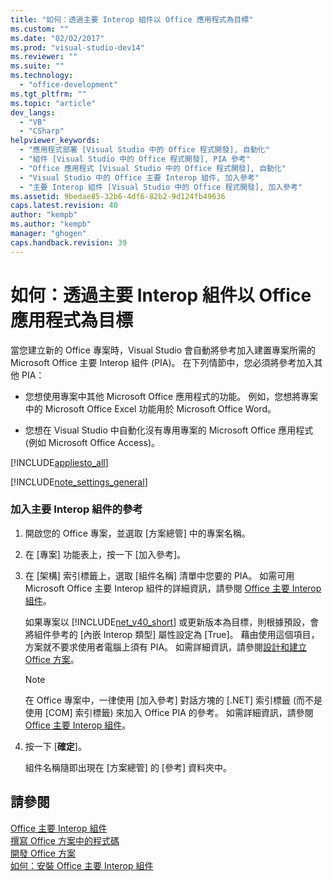 ```yaml
---
title: "如何：透過主要 Interop 組件以 Office 應用程式為目標"
ms.custom: ""
ms.date: "02/02/2017"
ms.prod: "visual-studio-dev14"
ms.reviewer: ""
ms.suite: ""
ms.technology: 
  - "office-development"
ms.tgt_pltfrm: ""
ms.topic: "article"
dev_langs: 
  - "VB"
  - "CSharp"
helpviewer_keywords: 
  - "應用程式部署 [Visual Studio 中的 Office 程式開發], 自動化"
  - "組件 [Visual Studio 中的 Office 程式開發], PIA 參考"
  - "Office 應用程式 [Visual Studio 中的 Office 程式開發], 自動化"
  - "Visual Studio 中的 Office 主要 Interop 組件, 加入參考"
  - "主要 Interop 組件 [Visual Studio 中的 Office 程式開發], 加入參考"
ms.assetid: 9bedae85-32b6-4df6-82b2-9d124fb49636
caps.latest.revision: 40
author: "kempb"
ms.author: "kempb"
manager: "ghogen"
caps.handback.revision: 39
---
```

# 如何：透過主要 Interop 組件以 Office 應用程式為目標
  當您建立新的 Office 專案時，Visual Studio 會自動將參考加入建置專案所需的 Microsoft Office 主要 Interop 組件 \(PIA\)。  在下列情節中，您必須將參考加入其他 PIA：  
  
-   您想使用專案中其他 Microsoft Office 應用程式的功能。  例如，您想將專案中的 Microsoft Office Excel 功能用於 Microsoft Office Word。  
  
-   您想在 Visual Studio 中自動化沒有專用專案的 Microsoft Office 應用程式 \(例如 Microsoft Office Access\)。  
  
 [!INCLUDE[appliesto_all](../vsto/includes/appliesto-all-md.md)]  
  
 [!INCLUDE[note_settings_general](../sharepoint/includes/note-settings-general-md.md)]  
  
### 加入主要 Interop 組件的參考  
  
1.  開啟您的 Office 專案，並選取 \[方案總管\] 中的專案名稱。  
  
2.  在 \[專案\] 功能表上，按一下 \[加入參考\]。  
  
3.  在 \[架構\] 索引標籤上，選取 \[組件名稱\] 清單中您要的 PIA。  如需可用 Microsoft Office 主要 Interop 組件的詳細資訊，請參閱 [Office 主要 Interop 組件](../vsto/office-primary-interop-assemblies.md)。  
  
     如果專案以 [!INCLUDE[net_v40_short](../sharepoint/includes/net-v40-short-md.md)] 或更新版本為目標，則根據預設，會將組件參考的 \[內嵌 Interop 類型\] 屬性設定為 \[True\]。  藉由使用這個項目，方案就不要求使用者電腦上須有 PIA。  如需詳細資訊，請參閱[設計和建立 Office 方案](../vsto/designing-and-creating-office-solutions.md)。  
  
    > [!NOTE]  
    >  在 Office 專案中，一律使用 \[加入參考\] 對話方塊的 \[.NET\] 索引標籤 \(而不是使用 \[COM\] 索引標籤\) 來加入 Office PIA 的參考。  如需詳細資訊，請參閱 [Office 主要 Interop 組件](../vsto/office-primary-interop-assemblies.md)。  
  
4.  按一下 \[**確定**\]。  
  
     組件名稱隨即出現在 \[方案總管\] 的 \[參考\] 資料夾中。  
  
## 請參閱  
 [Office 主要 Interop 組件](../vsto/office-primary-interop-assemblies.md)   
 [撰寫 Office 方案中的程式碼](../vsto/writing-code-in-office-solutions.md)   
 [開發 Office 方案](../vsto/developing-office-solutions.md)   
 [如何：安裝 Office 主要 Interop 組件](../vsto/how-to-install-office-primary-interop-assemblies.md)  
  
  